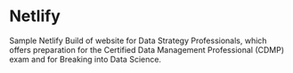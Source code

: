 # Netlify

Sample Netlify Build of website for Data Strategy Professionals, which offers preparation for the Certified Data Management Professional (CDMP) exam and for Breaking into Data Science.
